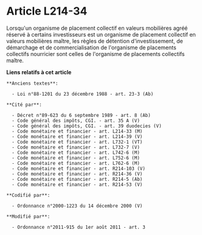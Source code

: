 # Article L214-34

Lorsqu'un organisme de placement collectif en valeurs mobilières agréé réservé à certains investisseurs est un organisme de
placement collectif en valeurs mobilières maître, les règles de détention d'investissement, de démarchage et de
commercialisation de l'organisme de placements collectifs nourricier sont celles de l'organisme de placements collectifs
maître.

**Liens relatifs à cet article**

	**Anciens textes**:

	  - Loi n°88-1201 du 23 décembre 1988 - art. 23-3 (Ab)

	**Cité par**:

	  - Décret n°89-623 du 6 septembre 1989 - art. 8 (Ab)
	  - Code général des impôts, CGI. - art. 35 A (V)
	  - Code général des impôts, CGI. - art. 39 duodecies (V)
	  - Code monétaire et financier - art. L214-33 (M)
	  - Code monétaire et financier - art. L214-39 (V)
	  - Code monétaire et financier - art. L732-1 (VT)
	  - Code monétaire et financier - art. L732-7 (V)
	  - Code monétaire et financier - art. L742-6 (M)
	  - Code monétaire et financier - art. L752-6 (M)
	  - Code monétaire et financier - art. L762-6 (M)
	  - Code monétaire et financier - art. R214-103 (V)
	  - Code monétaire et financier - art. R214-36 (V)
	  - Code monétaire et financier - art. R214-5 (Ab)
	  - Code monétaire et financier - art. R214-53 (V)

	**Codifié par**:

	  - Ordonnance n°2000-1223 du 14 décembre 2000 (V)

	**Modifié par**:

	  - Ordonnance n°2011-915 du 1er août 2011 - art. 3
